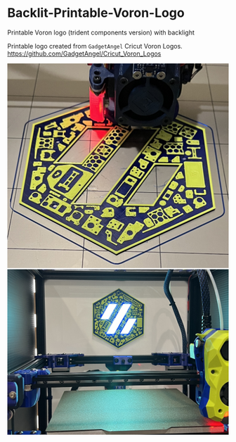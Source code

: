 # Backlit-Printable-Voron-Logo
Printable Voron logo (trident components version) with backlight

Printable logo created from ```GadgetAngel``` Cricut Voron Logos.  https://github.com/GadgetAngel/Cricut_Voron_Logos


![Image 1](https://github.com/tdlane1/Backlit-Printable-Voron-Logo/blob/main/Images/IMG_9339.jpg)
![image 2](https://github.com/tdlane1/Backlit-Printable-Voron-Logo/blob/main/Images/IMG_9341.jpg)
